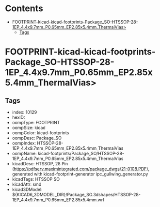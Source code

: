 



Contents
========

* [FOOTPRINT-kicad-kicad-footprints-Package_SO-HTSSOP-28-1EP_4.4x9.7mm_P0.65mm_EP2.85x5.4mm_ThermalVias>](#footprint-kicad-kicad-footprints-package_so-htssop-28-1ep_44x97mm_p065mm_ep285x54mm_thermalvias)
	* [Tags](#tags)

# FOOTPRINT-kicad-kicad-footprints-Package_SO-HTSSOP-28-1EP_4.4x9.7mm_P0.65mm_EP2.85x5.4mm_ThermalVias>

## Tags

- index: 10129
- hexID: 
- oompType: FOOTPRINT
- oompSize: kicad
- oompColor: kicad-footprints
- oompDesc: Package_SO
- oompIndex: HTSSOP-28-1EP_4.4x9.7mm_P0.65mm_EP2.85x5.4mm_ThermalVias
- oompName: kicad-footprints/Package_SO/HTSSOP-28-1EP_4.4x9.7mm_P0.65mm_EP2.85x5.4mm_ThermalVias
- kicadDesc: HTSSOP, 28 Pin (https://pdfserv.maximintegrated.com/package_dwgs/21-0108.PDF), generated with kicad-footprint-generator ipc_gullwing_generator.py
- kicadTags: HTSSOP SO
- kicadAttr: smd
- kicad3DModel: ${KICAD6_3DMODEL_DIR}/Package_SO.3dshapes/HTSSOP-28-1EP_4.4x9.7mm_P0.65mm_EP2.85x5.4mm.wrl
